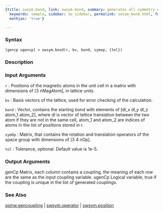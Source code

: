 ```yaml
---
{title: swsym.bond, link: swsym.bond, summary: generates all symmetry equivalent bonds,
  keywords: sample, sidebar: sw_sidebar, permalink: swsym_bond.html, folder: swsym,
  mathjax: 'true'}

---
```


### Syntax

`[gencp ugencp] = swsym.bond(r, bv, bond, symop, {tol})`

### Description



### Input Arguments

`r`
: Positions of the magnetic atoms in the unit cell in a matrix
  with dimensions of [3 nMagAtom], in lattice units.

`bv`
: Basis vectors of the lattice, used for error checking of the
  calculation.

`bond`
: Vector, contains the starting bond with elements of 
  [dl_x dl_y dl_z atom_1 atom_2], where dl is vector of lattice
  translation between the two atom if they are not in the same
  cell, atom_1 and atom_2 are indices of atoms in the list of
  positions stored in r.

`symOp`
: Matrix, that contains the rotation and translation operators of
  the space group with dimensions of [3 4 nOp].

`tol`
: Tolerance, optional. Default value is 1e-5.

### Output Arguments

genCp     Matrix, each column contains a coupling, the meaning of each
          row are the same as the input coupling variable.
ugenCp    Logical variable, true if the coupling is unique in the list of
          generated couplings.

### See Also

[spinw.gencoupling](spinw_gencoupling.html) \| [swsym.operator](swsym_operator.html) \| [swsym.position](swsym_position.html)

